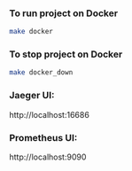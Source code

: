 
### To run project on Docker
```bash
make docker
```

### To stop project on Docker
```bash
make docker_down
```

### Jaeger UI:

http://localhost:16686

### Prometheus UI:

http://localhost:9090